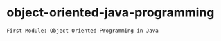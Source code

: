 # object-oriented-java-programming

````text
First Module: Object Oriented Programming in Java
````
